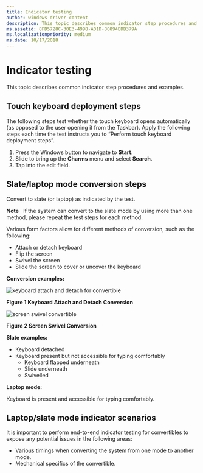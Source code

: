 ```yaml
---
title: Indicator testing
author: windows-driver-content
description: This topic describes common indicator step procedures and examples.
ms.assetid: 8FD5728C-30E3-4998-A01D-80894BDB379A
ms.localizationpriority: medium
ms.date: 10/17/2018
---
```


# Indicator testing


This topic describes common indicator step procedures and examples.

## <span id="touchkbd"></span><span id="TOUCHKBD"></span>Touch keyboard deployment steps


The following steps test whether the touch keyboard opens automatically (as opposed to the user opening it from the Taskbar). Apply the following steps each time the test instructs you to “Perform touch keyboard deployment steps”.

1.  Press the Windows button to navigate to **Start**.
2.  Slide to bring up the **Charms** menu and select **Search**.
3.  Tap into the edit field.

## <span id="conv"></span><span id="CONV"></span>Slate/laptop mode conversion steps


Convert to slate (or laptop) as indicated by the test.

**Note**  
If the system can convert to the slate mode by using more than one method, please repeat the test steps for each method.

Various form factors allow for different methods of conversion, such as the following:

-   Attach or detach keyboard
-   Flip the screen
-   Swivel the screen
-   Slide the screen to cover or uncover the keyboard

**Conversion examples:**

![keyboard attach and detach for convertible](images/keyboardattachdetachconvertible.jpg)

**Figure 1 Keyboard Attach and Detach Conversion**

![screen swivel convertible](images/screenswivelconvertible.jpg)

**Figure 2 Screen Swivel Conversion**

 

**Slate examples:**

-   Keyboard detached
-   Keyboard present but not accessible for typing comfortably
    -   Keyboard flapped underneath
    -   Slide underneath
    -   Swivelled

**Laptop mode:**

Keyboard is present and accessible for typing comfortably.

## <span id="Laptop_slate_mode_indicator_scenarios"></span><span id="laptop_slate_mode_indicator_scenarios"></span><span id="LAPTOP_SLATE_MODE_INDICATOR_SCENARIOS"></span>Laptop/slate mode indicator scenarios


It is important to perform end-to-end indicator testing for convertibles to expose any potential issues in the following areas:

-   Various timings when converting the system from one mode to another mode.
-   Mechanical specifics of the convertible.

 

 




